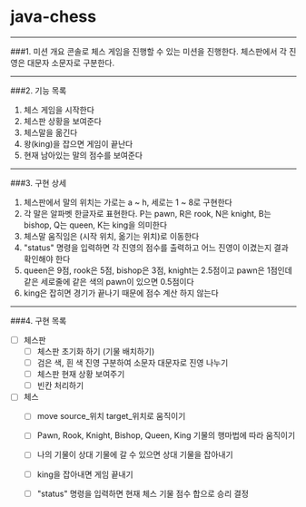 # java-chess

---

###1. 미션 개요
콘솔로 체스 게임을 진행할 수 있는 미션을 진행한다. 체스판에서 각 진영은 대문자 소문자로 구분한다.

---
###2. 기능 목록
1. 체스 게임을 시작한다
2. 체스판 상황을 보여준다
3. 체스말을 옮긴다
4. 왕(king)을 잡으면 게임이 끝난다
5. 현재 남아있는 말의 점수를 보여준다

---
###3. 구현 상세
1. 체스판에서 말의 위치는 가로는 a ~ h, 세로는 1 ~ 8로 구현한다
2. 각 말은 알파벳 한글자로 표현한다. P는 pawn, R은 rook, N은 knight, B는 bishop, Q는 queen, K는 king을 의미한다
3. 체스말 움직임은 (시작 위치, 옮기는 위치)로 이동한다
4. "status" 명령을 입력하면 각 진영의 점수를 출력하고 어느 진영이 이겼는지 결과 확인해야 한다
5. queen은 9점, rook은 5점, bishop은 3점, knight는 2.5점이고 pawn은 1점인데 같은 세로줄에 같은 색의 pawn이 있으면 0.5점이다
6. king은 잡히면 경기가 끝나기 때문에 점수 계산 하지 않는다

---
###4. 구현 목록
-[ ] 체스판
    -[ ] 체스판 초기화 하기 (기물 배치하기)
    -[ ] 검은 색, 흰 색 진영 구분하여 소문자 대문자로 진영 나누기
    -[ ] 체스판 현재 상황 보여주기
    -[ ] 빈칸 처리하기
-[ ] 체스
    -[ ] move source_위치 target_위치로 움직이기
    -[ ] Pawn, Rook, Knight, Bishop, Queen, King 기물의 행마법에 따라 움직이기
    -[ ] 나의 기물이 상대 기물에 갈 수 있으면 상대 기물을 잡아내기
    -[ ] king을 잡아내면 게임 끝내기
    -[ ] "status" 명령을 입력하면 현재 체스 기물 점수 합으로 승리 결정
    

 